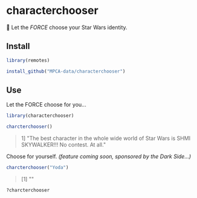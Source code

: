 # characterchooser

:rocket: Let the _FORCE_ choose your Star Wars identity.


## Install
```r
library(remotes)

install_github("MPCA-data/characterchooser")

```

## Use

Let the FORCE choose for you...
```r
library(characterchooser)

charcterchooser()
```
>  1] "The best character in the whole wide world of Star Wars is SHMI SKYWALKER!!! No contest. At all."


Choose for yourself. _(feature coming soon, sponsored by the Dark Side...)_
```r
charcterchooser("Yoda")
```
> [1] ""


```r
?charcterchooser
```

